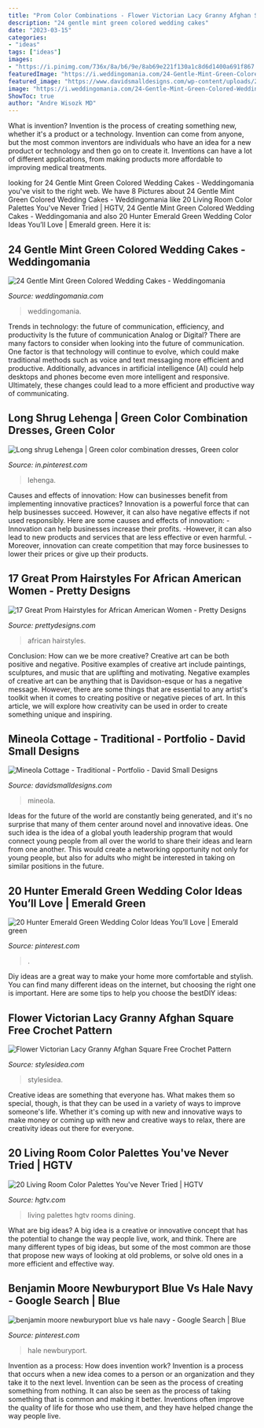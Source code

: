 ```yaml
---
title: "Prom Color Combinations - Flower Victorian Lacy Granny Afghan Square Free Crochet Pattern"
description: "24 gentle mint green colored wedding cakes"
date: "2023-03-15"
categories:
- "ideas"
tags: ["ideas"]
images:
- "https://i.pinimg.com/736x/8a/b6/9e/8ab69e221f130a1c8d6d1400a691f867.jpg"
featuredImage: "https://i.weddingomania.com/24-Gentle-Mint-Green-Colored-Wedding-Cakes16.jpg"
featured_image: "https://www.davidsmalldesigns.com/wp-content/uploads/2020/01/gallery-mineola-cottage-03-1067x1600.jpg"
image: "https://i.weddingomania.com/24-Gentle-Mint-Green-Colored-Wedding-Cakes16.jpg"
ShowToc: true
author: "Andre Wisozk MD"
---
```



What is invention?
Invention is the process of creating something new, whether it's a product or a technology. Invention can come from anyone, but the most common inventors are individuals who have an idea for a new product or technology and then go on to create it. Inventions can have a lot of different applications, from making products more affordable to improving medical treatments.

	

		
looking for 24 Gentle Mint Green Colored Wedding Cakes - Weddingomania you've visit to the right web. We have 8 Pictures about 24 Gentle Mint Green Colored Wedding Cakes - Weddingomania like 20 Living Room Color Palettes You&#039;ve Never Tried | HGTV, 24 Gentle Mint Green Colored Wedding Cakes - Weddingomania and also 20 Hunter Emerald Green Wedding Color Ideas You’ll Love | Emerald green. Here it is:
		
    
## 24 Gentle Mint Green Colored Wedding Cakes - Weddingomania

<img loading=lazy src="https://i.weddingomania.com/24-Gentle-Mint-Green-Colored-Wedding-Cakes16.jpg" onerror="this.onerror=null;this.src='https://tse1.mm.bing.net/th?id=OIP.XIxAQvT_v7cXOV4bXXlEOwAAAA&amp;pid=15.1';" alt="24 Gentle Mint Green Colored Wedding Cakes - Weddingomania">

_Source: weddingomania.com_

>weddingomania. 

	

Trends in technology: the future of communication, efficiency, and productivity
Is the future of communication Analog or Digital? 
There are many factors to consider when looking into the future of communication. One factor is that technology will continue to evolve, which could make traditional methods such as voice and text messaging more efficient and productive. Additionally, advances in artificial intelligence (AI) could help desktops and phones become even more intelligent and responsive. Ultimately, these changes could lead to a more efficient and productive way of communicating.

    
## Long Shrug Lehenga | Green Color Combination Dresses, Green Color

<img loading=lazy src="https://i.pinimg.com/736x/87/3f/c9/873fc99d7a4de71692b36d4a2b8a861d.jpg" onerror="this.onerror=null;this.src='https://tse4.mm.bing.net/th?id=OIP.IfM62G2PHKaz7d4e6HUeMwHaN3&amp;pid=15.1';" alt="Long shrug Lehenga | Green color combination dresses, Green color">

_Source: in.pinterest.com_

>lehenga. 

	

Causes and effects of innovation: How can businesses benefit from implementing innovative practices?
Innovation is a powerful force that can help businesses succeed. However, it can also have negative effects if not used responsibly. Here are some causes and effects of innovation: 
-Innovation can help businesses increase their profits.
-However, it can also lead to new products and services that are less effective or even harmful.
-Moreover, innovation can create competition that may force businesses to lower their prices or give up their products.

    
## 17 Great Prom Hairstyles For African American Women - Pretty Designs

<img loading=lazy src="http://www.prettydesigns.com/wp-content/uploads/2014/05/CURLY-LOVE.jpg" onerror="this.onerror=null;this.src='https://tse2.mm.bing.net/th?id=OIP.O0DPkoHzkDDKt_9JCo3RnQHaKM&amp;pid=15.1';" alt="17 Great Prom Hairstyles for African American Women - Pretty Designs">

_Source: prettydesigns.com_

>african hairstyles. 

	

Conclusion: How can we be more creative?
Creative art can be both positive and negative. Positive examples of creative art include paintings, sculptures, and music that are uplifting and motivating. Negative examples of creative art can be anything that is Davidson-esque or has a negative message. However, there are some things that are essential to any artist's toolkit when it comes to creating positive or negative pieces of art. In this article, we will explore how creativity can be used in order to create something unique and inspiring.

    
## Mineola Cottage - Traditional - Portfolio - David Small Designs

<img loading=lazy src="https://www.davidsmalldesigns.com/wp-content/uploads/2020/01/gallery-mineola-cottage-03-1067x1600.jpg" onerror="this.onerror=null;this.src='https://tse3.mm.bing.net/th?id=OIP.BEOVUGwTJNOIkF3wgHxnJQHaLG&amp;pid=15.1';" alt="Mineola Cottage - Traditional - Portfolio - David Small Designs">

_Source: davidsmalldesigns.com_

>mineola. 

	

Ideas for the future of the world are constantly being generated, and it's no surprise that many of them center around novel and innovative ideas. One such idea is the idea of a global youth leadership program that would connect young people from all over the world to share their ideas and learn from one another. This would create a networking opportunity not only for young people, but also for adults who might be interested in taking on similar positions in the future.

    
## 20 Hunter Emerald Green Wedding Color Ideas You’ll Love | Emerald Green

<img loading=lazy src="https://i.pinimg.com/736x/8a/b6/9e/8ab69e221f130a1c8d6d1400a691f867.jpg" onerror="this.onerror=null;this.src='https://tse4.mm.bing.net/th?id=OIP.dCIo9lvWnFPieZr1dxmp5wHaLH&amp;pid=15.1';" alt="20 Hunter Emerald Green Wedding Color Ideas You’ll Love | Emerald green">

_Source: pinterest.com_

>. 

	

Diy ideas are a great way to make your home more comfortable and stylish. You can find many different ideas on the internet, but choosing the right one is important. Here are some tips to help you choose the bestDIY ideas:

    
## Flower Victorian Lacy Granny Afghan Square Free Crochet Pattern

<img loading=lazy src="https://stateless.stylesidea.com/2016/07/Flower-Lacy-Granny-Square--1024x538.jpg" onerror="this.onerror=null;this.src='https://tse1.mm.bing.net/th?id=OIP.4OEml4b9qkLa9UJPJci7LQHaD5&amp;pid=15.1';" alt="Flower Victorian Lacy Granny Afghan Square Free Crochet Pattern">

_Source: stylesidea.com_

>stylesidea. 

	

Creative ideas are something that everyone has. What makes them so special, though, is that they can be used in a variety of ways to improve someone's life. Whether it's coming up with new and innovative ways to make money or coming up with new and creative ways to relax, there are creativity ideas out there for everyone.

    
## 20 Living Room Color Palettes You&#039;ve Never Tried | HGTV

<img loading=lazy src="http://hgtvhome.sndimg.com/content/dam/images/hgtv/fullset/2013/7/1/1/Original_Jeanine-Hays-New-Living-Room-Color-Palettes-5-Lindsay-Coral-Harper_v.jpg.rend.hgtvcom.966.1288.suffix/1469643613562.jpeg" onerror="this.onerror=null;this.src='https://tse4.mm.bing.net/th?id=OIP.62FHg-HVA6Z_9Jo6DuMWRQHaJ4&amp;pid=15.1';" alt="20 Living Room Color Palettes You&#039;ve Never Tried | HGTV">

_Source: hgtv.com_

>living palettes hgtv rooms dining. 

	

What are big ideas?
A big idea is a creative or innovative concept that has the potential to change the way people live, work, and think. There are many different types of big ideas, but some of the most common are those that propose new ways of looking at old problems, or solve old ones in a more efficient and effective way.

    
## Benjamin Moore Newburyport Blue Vs Hale Navy - Google Search | Blue

<img loading=lazy src="https://i.pinimg.com/736x/6c/d0/7c/6cd07c7cdd3cf4b221c8bf89c6521c65.jpg" onerror="this.onerror=null;this.src='https://tse3.mm.bing.net/th?id=OIP.AiP48gbt8YK26SQuXhnGQQAAAA&amp;pid=15.1';" alt="benjamin moore newburyport blue vs hale navy - Google Search | Blue">

_Source: pinterest.com_

>hale newburyport. 

	

Invention as a process: How does invention work?
Invention is a process that occurs when a new idea comes to a person or an organization and they take it to the next level. Invention can be seen as the process of creating something from nothing. It can also be seen as the process of taking something that is common and making it better. Inventions often improve the quality of life for those who use them, and they have helped change the way people live.

